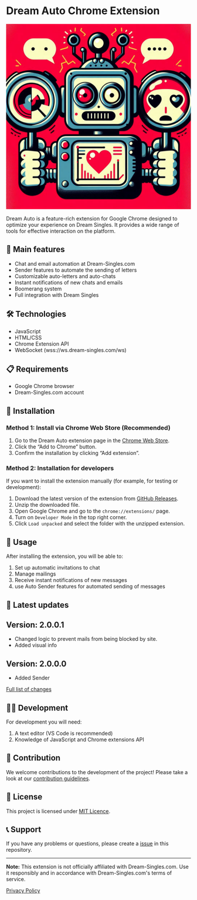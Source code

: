 # Dream Auto Chrome Extension

![Dream Auto Logo](Images/icon.png)

Dream Auto is a feature-rich extension for Google Chrome designed to optimize your experience on Dream Singles. It provides a wide range of tools for effective interaction on the platform.

## 🌟 Main features

- Chat and email automation at Dream-Singles.com
- Sender features to automate the sending of letters
- Customizable auto-letters and auto-chats
- Instant notifications of new chats and emails
- Boomerang system
- Full integration with Dream Singles

## 🛠️ Technologies

- JavaScript
- HTML/CSS
- Chrome Extension API
- WebSocket (wss://ws.dream-singles.com/ws)

## 📋 Requirements

- Google Chrome browser
- Dream-Singles.com account

## 🚀 Installation

### Method 1: Install via Chrome Web Store (Recommended)

1. Go to the Dream Auto extension page in the [Chrome Web Store](https://chromewebstore.google.com/detail/dreamauto/lnpiojnpjlehhikibfjdjipipakodaol).
2. Click the “Add to Chrome” button.
3. Confirm the installation by clicking “Add extension”.

### Method 2: Installation for developers

If you want to install the extension manually (for example, for testing or development):

1. Download the latest version of the extension from [GitHub Releases](https://github.com/rwhrsbh/DreamAuto/releases).
2. Unzip the downloaded file.
3. Open Google Chrome and go to the `chrome://extensions/` page.
4. Turn on `Developer Mode` in the top right corner.
5. Click `Load unpacked` and select the folder with the unzipped extension.

## 📜 Usage

After installing the extension, you will be able to:

1. Set up automatic invitations to chat
2. Manage mailings
3. Receive instant notifications of new messages
4. use Auto Sender features for automated sending of messages

## 🔄 Latest updates

## Version: 2.0.0.1

- Changed logic to prevent mails from being blocked by site.
- Added visual info

## Version: 2.0.0.0

- Added Sender


[Full list of changes](CHANGELOG.md)

## 👨‍💻 Development

For development you will need:

1. A text editor (VS Code is recommended)
2. Knowledge of JavaScript and Chrome extensions API

## 🤝 Contribution

We welcome contributions to the development of the project! Please take a look at our [contribution guidelines](CONTRIBUTING.md).

## 📄 License

This project is licensed under [MIT Licence](LICENCE).

## 📞 Support

If you have any problems or questions, please create a [issue](https://github.com/rwhrsbh/DreamAuto/issues) in this repository.


---

**Note:** This extension is not officially affiliated with Dream-Singles.com. Use it responsibly and in accordance with Dream-Singles.com's terms of service.


[Privacy Policy](PRIVACY.md)
